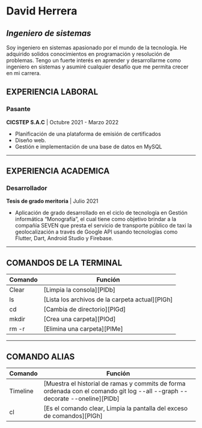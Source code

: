 # David Herrera
## _Ingeniero de sistemas_

Soy ingeniero en sistemas apasionado por el mundo de la tecnología. He adquirido solidos conocimientos en programación y resolución de problemas. Tengo un fuerte interés en aprender y desarrollarme como ingeniero en sistemas y asumiré cualquier desafío que me permita crecer en mi carrera.

## EXPERIENCIA LABORAL
### Pasante
**CICSTEP S.A.C** | Octubre 2021 - Marzo 2022
- Planificación de una plataforma de emisión de certificados
- Diseño web.
- Gestión e implementación de una base de datos en MySQL

--------------------------------------------------------
## EXPERIENCIA ACADEMICA
### Desarrollador
**Tesis de grado meritoria** | Julio 2021
- Aplicación de grado desarrollado en el ciclo de tecnología en
Gestión informática “Monografía”, el cual tiene como objetivo brindar
a la compañía SEVEN que presta el servicio de transporte público de
taxi la geolocalización a través de Google API usando tecnologías
como Flutter, Dart, Android Studio y Firebase.

------------------------------------------------------

## COMANDOS DE LA TERMINAL

| Comando | Función |
| ------ | ------ |
| Clear | [Limpia la consola][PlDb]                       |
| ls    | [Lista los archivos de la carpeta actual][PlGh] |
| cd    | [Cambia de directorio][PlGd]                    |
| mkdir | [Crea una carpeta][PlOd]                        |
| rm -r | [Elimina una carpeta][PlMe]                     |

---------------------------------------------------------
## COMANDO ALIAS

| Comando | Función |
| ------ | ------ |
| Timeline | [Muestra el historial de ramas y commits de forma ordenada con el comando git log --all --graph --decorate --oneline][PlDb] |
| cl       | [Es el comando clear, Limpia la pantalla del exceso de comandos][PlGh]                                                      |
